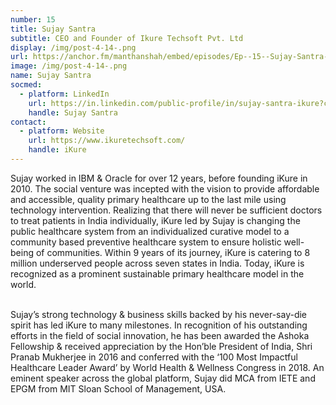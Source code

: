 ```yaml
---
number: 15
title: Sujay Santra
subtitle: CEO and Founder of Ikure Techsoft Pvt. Ltd
display: /img/post-4-14-.png
url: https://anchor.fm/manthanshah/embed/episodes/Ep--15--Sujay-Santra-CEO-and-Founder-of-Ikure-Techsoft-Pvt--Ltd-epjt22/a-a4fopno
image: /img/post-4-14-.png
name: Sujay Santra
socmed:
  - platform: LinkedIn
    url: https://in.linkedin.com/public-profile/in/sujay-santra-ikure?challengeId=AQFEuF-tm7icNAAAAXdKLMAbeNv6qvubkvynAYUUqJib7eieHZV4nj8ER6HNvtQcE3WTj-DN8ziB1ZHP6xzo0Rt7-iOyVzDl8A&submissionId=fc7bca44-9177-5e16-fb15-5a17b2fdda2f
    handle: Sujay Santra
contact:
  - platform: Website
    url: https://www.ikuretechsoft.com/
    handle: iKure
---
```

<!--StartFragment-->

Sujay worked in IBM & Oracle for over 12 years, before founding iKure in 2010. The social venture was incepted with the vision to provide affordable and accessible, quality primary healthcare up to the last mile using technology intervention. Realizing that there will never be sufficient doctors to treat patients in India individually, iKure led by Sujay is changing the public healthcare system from an individualized curative model to a community based preventive healthcare system to ensure holistic well-being of communities. Within 9 years of its journey, iKure is catering to 8 million underserved people across seven states in India. Today, iKure is recognized as a prominent sustainable primary healthcare model in the world.

\
Sujay’s strong technology & business skills backed by his never-say-die spirit has led iKure to many milestones. In recognition of his outstanding efforts in the field of social innovation, he has been awarded the Ashoka Fellowship & received appreciation by the Hon’ble President of India, Shri Pranab Mukherjee in 2016 and conferred with the ‘100 Most Impactful Healthcare Leader Award’ by World Health & Wellness Congress in 2018. An eminent speaker across the global platform, Sujay did MCA from IETE and EPGM from MIT Sloan School of Management, USA.

<!--EndFragment-->